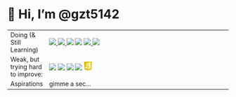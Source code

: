 # 👋 Hi, I’m @gzt5142


<table>
  <tr>
    <td>Doing (& Still Learning)</td>
    <td width=600px>
      <div>
      <a href="https://www.python.org/"> <img height='20' src='https://docs.python.org/3/_static/py.svg'> </a>
      <a href="https://jupyter.org/"> <img height = '20' src='https://jupyter.org/assets/logos/logomark-orangebody-greyplanets.svg'> </a>
      <a href="https://github.com"><img height='20' src="https://github.githubassets.com/images/modules/logos_page/GitHub-Mark.png"></a>
      <a href="https://gitlab.com"><img height='20' src='https://about.gitlab.com/images/press/press-kit-icon.svg'></a>
      <a href="https://www.qgis.org/"> <img height='20' src='https://www.qgis.org/en/_static/logo.png'> </a>
      <a href="https://www.esri.com"><img height='20' src="https://pro.arcgis.com/en/pro-app/img/enable-pro.png"></a>
      </div>
    </td>
  </tr>
  <tr>
    <td>Weak, but trying hard to improve:</td>
    <td>
      <div>
        <a href='https://blender.org/'><img height='20' src='https://download.blender.org/branding/square/blender_icon_256x256.png'></a>
        <a href='https://gdal.org/'><img height='20' src='https://gdal.org/_static/gdalicon.png'></a>
        <a href="https://www.w3.org/"><img height='20' src='https://www.w3.org/html/logo/downloads/HTML5_Badge.svg'></a>
        <a href="https://www.w3.org/Style/CSS/"><img height='20' src="https://upload.wikimedia.org/wikipedia/commons/6/62/CSS3_logo.svg"></a>
        <a href='https://www.ecma-international.org/publications-and-standards/standards/ecma-262/'><img height='20' src='JS_logo.png'></a>
      </div>
    </td>
  </tr>
  <tr>
    <td>Aspirations</td>
    <td>
      gimme a sec... 
    </td>
  </tr>
      
</table>
